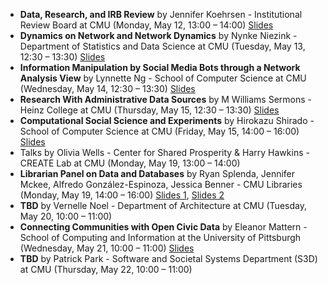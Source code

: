 - **Data, Research, and IRB Review** by Jennifer Koehrsen - Institutional Review Board at CMU  (Monday, May 12, 13:00 – 14:00) [Slides](https://github.com/sicss-cmu/2025-materials/blob/main/Speakers%20series/Data%2C%20Research%2C%20and%20IRB%20Review.pdf)
- **Dynamics on Network and Network Dynamics** by Nynke Niezink - Department of Statistics and Data Science at CMU (Tuesday, May 13, 12:30 – 13:30) [Slides](https://github.com/sicss-cmu/2025-materials/blob/main/Speakers%20series/NetworkAnalysis.pdf) 
- **Information Manipulation by Social Media Bots through a Network Analysis View** by Lynnette Ng - School of Computer Science at CMU (Wednesday, May 14, 12:30 – 13:30) [Slides](https://github.com/sicss-cmu/2025-materials/blob/main/Speakers%20series/Information_Manipulation.pdf)
- **Research With Administrative Data Sources** by M Williams Sermons - Heinz College at CMU (Thursday, May 15, 12:30 – 13:30) [Slides](https://github.com/sicss-cmu/2025-materials/blob/main/Speakers%20series/M%20W%20Sermons%20Summer%20Institute%20Presentation.pdf)
- **Computational Social Science and Experiments** by Hirokazu Shirado - School of Computer Science at CMU (Friday, May 15, 14:00 – 16:00) [Slides](https://github.com/sicss-cmu/2025-materials/blob/main/Speakers%20series/SICSS_CMU_HirokazuShirado_20250516.pdf)
- Talks by Olivia Wells - Center for Shared Prosperity & Harry Hawkins - CREATE Lab at CMU (Monday, May 19, 13:00 – 14:00)
- **Librarian Panel on Data and Databases** by Ryan Splenda, Jennifer Mckee, Alfredo González-Espinoza, Jessica Benner - CMU Libraries (Monday, May 19, 14:00 – 16:00) [Slides 1](https://github.com/sicss-cmu/2025-materials/blob/main/Speakers%20series/Biz%26Econ%20Data%20Sources.pdf), [Slides 2](https://github.com/sicss-cmu/2025-materials/blob/main/Speakers%20series/SICSS%20Panel_%20GIS%20data.pdf)
- **TBD** by Vernelle Noel - Department of Architecture at CMU (Tuesday, May 20, 10:00 – 11:00) 
- **Connecting Communities with Open Civic Data** by Eleanor Mattern - School of Computing and Information at the University of Pittsburgh (Wednesday, May 21, 10:00 – 11:00) [Slides](https://github.com/sicss-cmu/2025-materials/blob/main/Speakers%20series/Connecting%20Communities%20with%20Open%20Civic%20Data.pdf)
- **TBD** by Patrick Park - Software and Societal Systems Department (S3D) at CMU (Thursday, May 22, 10:00 – 11:00) 

